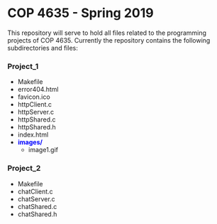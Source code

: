 # COP 4635 - Spring 2019

This repository will serve to hold all files related to the programming projects
of COP 4635. Currently the repository contains the following subdirectories and
files:

### Project_1
* Makefile
* error404.html
* favicon.ico
* httpClient.c
* httpServer.c
* httpShared.c
* httpShared.h
* index.html
* <span style="color:blue">**images/**</span>
  * image1.gif

### Project_2
* Makefile
* chatClient.c
* chatServer.c
* chatShared.c
* chatShared.h

